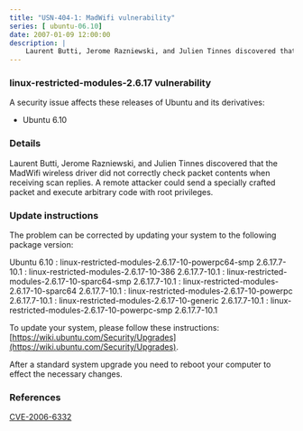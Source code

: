 ```yaml
---
title: "USN-404-1: MadWifi vulnerability"
series: [ ubuntu-06.10]
date: 2007-01-09 12:00:00
description: |
    Laurent Butti, Jerome Razniewski, and Julien Tinnes discovered that the  MadWifi wireless driver did not correctly check packet contents when  receiving scan replies.  A remote attacker could send a specially  crafted packet and execute arbitrary code with root privileges.
--- 
```

 
### linux-restricted-modules-2.6.17 vulnerability

A security issue affects these releases of Ubuntu and its derivatives:

* Ubuntu 6.10

### Details

Laurent Butti, Jerome Razniewski, and Julien Tinnes discovered that the MadWifi wireless driver did not correctly check packet contents when receiving scan replies. A remote attacker could send a specially crafted packet and execute arbitrary code with root privileges.

### Update instructions

The problem can be corrected by updating your system to the following package version:

Ubuntu 6.10
 : linux-restricted-modules-2.6.17-10-powerpc64-smp <span>2.6.17.7-10.1</span>
 : linux-restricted-modules-2.6.17-10-386 <span>2.6.17.7-10.1</span>
 : linux-restricted-modules-2.6.17-10-sparc64-smp <span>2.6.17.7-10.1</span>
 : linux-restricted-modules-2.6.17-10-sparc64 <span>2.6.17.7-10.1</span>
 : linux-restricted-modules-2.6.17-10-powerpc <span>2.6.17.7-10.1</span>
 : linux-restricted-modules-2.6.17-10-generic <span>2.6.17.7-10.1</span>
 : linux-restricted-modules-2.6.17-10-powerpc-smp <span>2.6.17.7-10.1</span>

To update your system, please follow these instructions: [https://wiki.ubuntu.com/Security/Upgrades](https://wiki.ubuntu.com/Security/Upgrades).

After a standard system upgrade you need to reboot your computer to effect the necessary changes.

### References

 [CVE-2006-6332](http://people.ubuntu.com/~ubuntu-security/cve/CVE-2006-6332)
 

